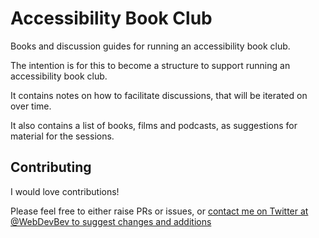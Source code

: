 # Accessibility Book Club
Books and discussion guides for running an accessibility book club.

The intention is for this to become a structure to support running an accessibility book club.

It contains notes on how to facilitate discussions, that will be iterated on over time.

It also contains a list of books, films and podcasts, as suggestions for material for the sessions.

## Contributing
I would love contributions! 

Please feel free to either raise PRs or issues, or [contact me on Twitter at @WebDevBev to suggest changes and additions](https://twitter.com/WebDevBev/)
